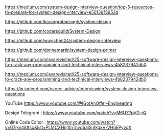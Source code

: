https://medium.com/system-design-interview-question/top-5-resources-to-prepare-for-system-design-interview-e50139f3953d

https://github.com/karanpratapsingh/system-design

https://github.com/codersguild/System-Design

https://github.com/wuyichen24/system-design-interview

https://github.com/donnemartin/system-design-primer

https://medium.com/javarevisited/25-software-design-interview-questions-to-crack-any-programming-and-technical-interviews-4b8237942db0

https://medium.com/javarevisited/25-software-design-interview-questions-to-crack-any-programming-and-technical-interviews-4b8237942db0

https://in.indeed.com/career-advice/interviewing/system-design-interview-questions


YouTube
https://www.youtube.com/@IGotAnOffer-Engineering

Design Telegram : https://www.youtube.com/watch?v=M6UZ7pVD-rQ

Online Code Editor : https://www.youtube.com/watch?v=07jkn4jUtso&list=PLMCXHnjXnTnvo6alSjVkgxV-VH6EPyvoX

